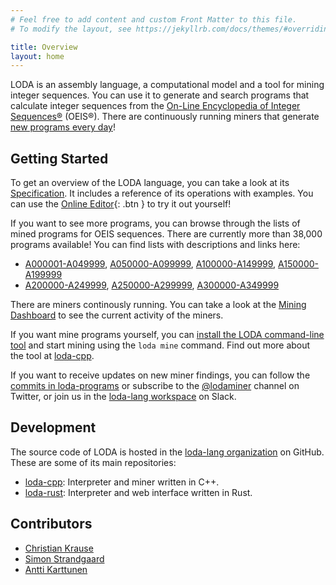 ```yaml
---
# Feel free to add content and custom Front Matter to this file.
# To modify the layout, see https://jekyllrb.com/docs/themes/#overriding-theme-defaults

title: Overview
layout: home
---
```


LODA is an assembly language, a computational model and a tool for mining integer sequences. You can use it to generate and search programs that calculate integer sequences from the [On-Line Encyclopedia of Integer Sequences®](https://oeis.org/) (OEIS®). There are continuously running miners that generate [new programs every day](http://dashboard.loda-lang.org/grafana)!

## Getting Started

To get an overview of the LODA language, you can take a look at its [Specification](spec). It includes a reference of its operations with examples. You can use the [Online Editor](edit/?oeis=45){: .btn } to try it out yourself!

If you want to see more programs, you can browse through the lists of mined programs for OEIS sequences. There are currently more than 38,000 programs available! You can find lists with descriptions and links here:

* [A000001-A049999](list0), [A050000-A099999](list1), [A100000-A149999](list2), [A150000-A199999](list3)
* [A200000-A249999](list4), [A250000-A299999](list5), [A300000-A349999](list6)

There are miners continously running. You can take a look at the [Mining Dashboard](http://dashboard.loda-lang.org/grafana) to see the current activity of the miners.

If you want mine programs yourself, you can [install the LODA command-line tool](install) and start mining using the `loda mine` command. Find out more about the tool at [loda-cpp](https://github.com/loda-lang/loda-cpp).

If you want to receive updates on new miner findings, you can follow the [commits in loda-programs](https://github.com/loda-lang/loda-programs/commits/main) or subscribe to the [@lodaminer](https://twitter.com/lodaminer) channel on Twitter, or join us in the [loda-lang workspace](https://loda-lang.slack.com/) on Slack.

## Development

The source code of LODA is hosted in the [loda-lang organization](https://github.com/loda-lang) on GitHub. These are some of its main repositories:

* [loda-cpp](https://github.com/loda-lang/loda-cpp): Interpreter and miner written in C++.
* [loda-rust](https://github.com/loda-lang/loda-rust): Interpreter and web interface written in Rust.

## Contributors

* [Christian Krause](https://github.com/ckrause)
* [Simon Strandgaard](https://github.com/neoneye)
* [Antti Karttunen](https://github.com/karttu)
